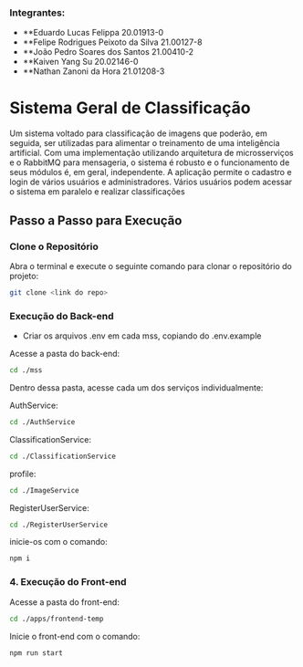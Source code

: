 
### Integrantes:

- **Eduardo Lucas Felippa               20.01913-0
- **Felipe Rodrigues Peixoto da Silva   21.00127-8
- **João Pedro Soares dos Santos        21.00410-2
- **Kaiven Yang Su                      20.02146-0
- **Nathan Zanoni da Hora               21.01208-3


# Sistema Geral de Classificação
Um sistema voltado para classificação de imagens que poderão, em seguida, ser utilizadas para alimentar o treinamento de uma inteligência artificial. Com uma implementação utilizando arquitetura de microsserviços e o RabbitMQ para mensageria, o sistema é robusto e o funcionamento de seus módulos é, em geral, independente. A aplicação permite o cadastro e login de vários usuários e administradores. Vários usuários podem acessar o sistema em paralelo e realizar classificações

## Passo a Passo para Execução

### Clone o Repositório

Abra o terminal e execute o seguinte comando para clonar o repositório do projeto:

```bash
git clone <link do repo>
```
### Execução do Back-end
* Criar os arquivos .env em cada mss, copiando do .env.example

Acesse a pasta do back-end:
```bash
cd ./mss
```
Dentro dessa pasta, acesse cada um dos serviços individualmente:

AuthService: 
```bash
cd ./AuthService
```
ClassificationService: 
```bash
cd ./ClassificationService
```
profile: 
```bash
cd ./ImageService
```
RegisterUserService: 
```bash
cd ./RegisterUserService
```
inicie-os com o comando:
```bash
npm i
```

### 4. Execução do Front-end
Acesse a pasta do front-end:
```bash
cd ./apps/frontend-temp
```
Inicie o front-end com o comando:
```bash
npm run start
```

